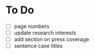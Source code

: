 # To Do
- [ ] page numbers
- [ ] update research interests
- [ ] add section on press coverage
- [ ] sentence case titles

